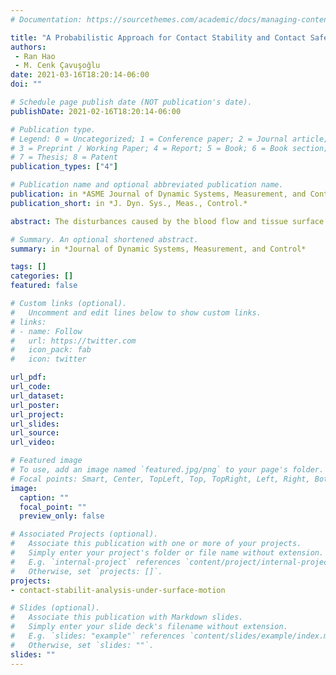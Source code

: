 ```yaml
---
# Documentation: https://sourcethemes.com/academic/docs/managing-content/

title: "A Probabilistic Approach for Contact Stability and Contact Safety Analysis of Robotic Intracardiac Catheter"
authors: 
 - Ran Hao
 - M. Cenk Çavuşoğlu
date: 2021-03-16T18:20:14-06:00
doi: ""

# Schedule page publish date (NOT publication's date).
publishDate: 2021-02-16T18:20:14-06:00

# Publication type.
# Legend: 0 = Uncategorized; 1 = Conference paper; 2 = Journal article;
# 3 = Preprint / Working Paper; 4 = Report; 5 = Book; 6 = Book section;
# 7 = Thesis; 8 = Patent
publication_types: ["4"]

# Publication name and optional abbreviated publication name.
publication: in *ASME Journal of Dynamic Systems, Measurement, and Control*
publication_short: in *J. Dyn. Sys., Meas., Control.*

abstract: The disturbances caused by the blood flow and tissue surface motions are major concerns during the motion planning of a intracardiac robotic catheter. Maintaining a stable and safe contact on the desired ablation point is essential for achieving effective lesions during the ablation procedure. In this paper, a probabilistic formulation of the contact stability and the contact safety for intravascular cardiac catheters under the blood flow and surface motion disturbances is presented. Probabilistic contact stability and contact safety metrics, employing a sample based representation of the blood flow velocity distribution and the heart motion trajectory, are introduced. Finally, the contact stability and safety for a MRI-actuated robotic catheter under main pulmonary artery blood flow disturbances and left ventricle surface motion disturbances are analyzed in simulation as example scenarios.

# Summary. An optional shortened abstract.
summary: in *Journal of Dynamic Systems, Measurement, and Control*

tags: []
categories: []
featured: false

# Custom links (optional).
#   Uncomment and edit lines below to show custom links.
# links:
# - name: Follow
#   url: https://twitter.com
#   icon_pack: fab
#   icon: twitter

url_pdf:
url_code:
url_dataset:
url_poster:
url_project:
url_slides:
url_source:
url_video:

# Featured image
# To use, add an image named `featured.jpg/png` to your page's folder. 
# Focal points: Smart, Center, TopLeft, Top, TopRight, Left, Right, BottomLeft, Bottom, BottomRight.
image:
  caption: ""
  focal_point: ""
  preview_only: false

# Associated Projects (optional).
#   Associate this publication with one or more of your projects.
#   Simply enter your project's folder or file name without extension.
#   E.g. `internal-project` references `content/project/internal-project/index.md`.
#   Otherwise, set `projects: []`.
projects: 
- contact-stabilit-analysis-under-surface-motion

# Slides (optional).
#   Associate this publication with Markdown slides.
#   Simply enter your slide deck's filename without extension.
#   E.g. `slides: "example"` references `content/slides/example/index.md`.
#   Otherwise, set `slides: ""`.
slides: ""
---
```

